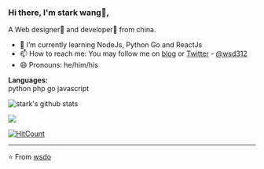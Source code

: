### Hi there, I'm stark wang👦,
A  Web designer🌈 and developer🎯 from china.
- 🌱 I’m currently learning NodeJs, Python Go and ReactJs
- 📫 How to reach me: You may follow me on [blog](https://shudong.wang) or [Twitter](https://twitter.com/wsd312) - [@wsd312](https://twitter.com/wsd312)
- 😄 Pronouns: he/him/his

**Languages:**  
python php go javascript

![stark's github stats](https://github-readme-stats.vercel.app/api?username=wsdo&theme=onedark&show_icons=true&hide=["issues"])

<a href="https://shudong.wang">
  <img align="center" src="https://github-readme-stats.vercel.app/api/pin/?username=wsdo&repo=wsdo.github.io&theme=buefy" />
</a>

[![HitCount](http://hits.dwyl.com/wsdo/wsdo.svg)](http://hits.dwyl.com/wsdo/wsdo)

---
⭐️ From [wsdo](https://github.com/wsdo)
